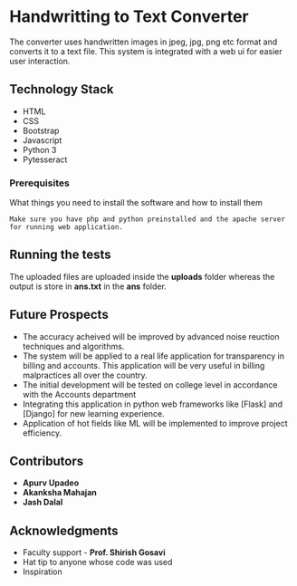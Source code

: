 # Handwritting to Text Converter

The converter uses handwritten images in jpeg, jpg, png etc format and converts it to a text file. This system is integrated with a web ui for easier user interaction.

## Technology Stack

* HTML
* CSS
* Bootstrap
* Javascript
* Python 3
* Pytesseract


### Prerequisites

What things you need to install the software and how to install them

```
Make sure you have php and python preinstalled and the apache server for running web application.
```

## Running the tests

The uploaded files are uploaded inside the **uploads** folder whereas the output is store in **ans.txt** in the **ans** folder.


## Future Prospects

* The accuracy acheived will be improved by advanced noise reuction techniques and algorithms.
* The system will be applied to a real life application for transparency in billing and accounts. This application will be very useful in billing malpractices all over the country.
* The initial development will be tested on college level in accordance with the Accounts department
* Integrating this application in python web frameworks like [Flask] and [Django] for new learning experience.
* Application of hot fields like ML will be implemented to improve project efficiency.

## Contributors

* **Apurv Upadeo**
* **Akanksha Mahajan**
* **Jash Dalal**


## Acknowledgments

* Faculty support - **Prof. Shirish Gosavi**
* Hat tip to anyone whose code was used
* Inspiration

